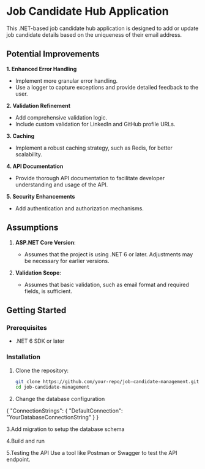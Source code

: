 # Job Candidate Hub Application

This .NET-based job candidate hub application is designed to add or update job candidate details based on the uniqueness of their email address.

## Potential Improvements

**1. Enhanced Error Handling**
   - Implement more granular error handling.
   - Use a logger to capture exceptions and provide detailed feedback to the user.

**2. Validation Refinement**
   - Add comprehensive validation logic.
   - Include custom validation for LinkedIn and GitHub profile URLs.

**3. Caching**
   - Implement a robust caching strategy, such as Redis, for better scalability.

**4. API Documentation**
   - Provide thorough API documentation to facilitate developer understanding and usage of the API.

**5. Security Enhancements**
   - Add authentication and authorization mechanisms.

## Assumptions

1. **ASP.NET Core Version**:
   - Assumes that the project is using .NET 6 or later. Adjustments may be necessary for earlier versions.

2. **Validation Scope**:
   - Assumes that basic validation, such as email format and required fields, is sufficient.

## Getting Started

### Prerequisites

- .NET 6 SDK or later

### Installation

1. Clone the repository:

   ```bash
   git clone https://github.com/your-repo/job-candidate-management.git
   cd job-candidate-management

2. Change the database configuration

   
{
  "ConnectionStrings": {
    "DefaultConnection": "YourDatabaseConnectionString"
  }
}

3.Add migration to setup the database schema

4.Build and run

5.Testing the API
Use a tool like Postman or Swagger to test the API endpoint.
